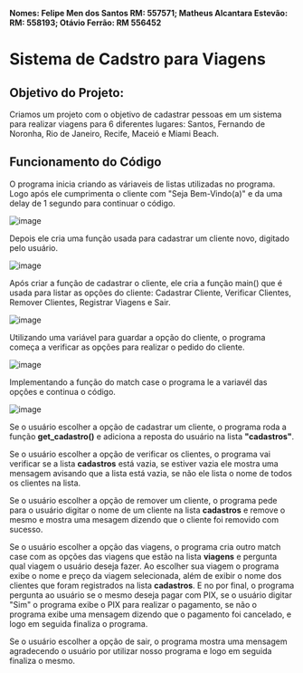 **Nomes: Felipe Men dos Santos RM: 557571; Matheus Alcantara Estevão: RM: 558193; Otávio Ferrão: RM 556452**

# Sistema de Cadstro para Viagens

## Objetivo do Projeto:

Criamos um projeto com o objetivo de cadastrar pessoas em um sistema para realizar viagens para 6 diferentes lugares: Santos, Fernando de Noronha, Rio de Janeiro, Recife, Maceió e Miami Beach.

## Funcionamento do Código

O programa inicia criando as váriaveis de listas utilizadas no programa.
Logo após ele cumprimenta o cliente com "Seja Bem-Vindo(a)" e da uma delay de 1 segundo para continuar o código.

![image](https://github.com/EcoSail-Solucoes/GS-Python/assets/153327403/8a788efd-28f0-4b7f-9b9a-e0f34a434481)

Depois ele cria uma função usada para cadastrar um cliente novo, digitado pelo usuário.

![image](https://github.com/EcoSail-Solucoes/GS-Python/assets/153327403/89648b23-4b94-4124-8f37-5d7de0a593b5)

Após criar a função de cadastrar o cliente, ele cria a função main() que é usada para listar as opções do cliente: Cadastrar Cliente, Verificar Clientes, Remover Clientes, Registrar Viagens e Sair.

![image](https://github.com/EcoSail-Solucoes/GS-Python/assets/153327403/cea9c8e8-44f3-4ac1-abd0-b2d0071f10c6)

Utilizando uma variável para guardar a opção do cliente, o programa começa a verificar as opções para realizar o pedido do cliente.

![image](https://github.com/EcoSail-Solucoes/GS-Python/assets/153327403/65d2484f-032e-426c-b481-3279d0fb988b)

Implementando a função do match case o programa le a variavél das opçôes e continua o código.

![image](https://github.com/EcoSail-Solucoes/GS-Python/assets/153327403/91425e5e-0cf3-46b9-a830-d0309f9e49e5)

Se o usuário escolher a opção de cadastrar um cliente, o programa roda a função **get_cadastro()** e adiciona a reposta do usuário na lista **"cadastros"**.

Se o usuário escolher a opção de verificar os clientes, o programa vai verificar se a lista **cadastros** está vazia, se estiver vazia ele mostra uma mensagem avisando que a lista está vazia, se não ele lista o nome de todos os clientes na lista.

Se o usuário escolher a opção de remover um cliente, o programa pede para o usuário digitar o nome de um cliente na lista **cadastros** e remove o mesmo e mostra uma mesagem dizendo que o cliente foi removido com sucesso.

Se o usuário escolher a opção das viagens, o programa cria outro match case com as opções das viagens que estão na lista **viagens** e pergunta qual viagem o usuário deseja fazer.
  Ao escolher sua viagem o programa exibe o nome e preço da viagem selecionada, além de exibir o nome dos clientes que foram registrados na lista **cadastros**.
  E no por final, o programa pergunta ao usuário se o mesmo deseja pagar com PIX, se o usuário digitar "Sim" o programa exibe o PIX para realizar o pagamento, se não o programa exibe uma mensagem dizendo que o pagamento foi cancelado, e logo em seguida finaliza o programa.
  
Se o usuário escolher a opção de sair, o programa mostra uma mensagem agradecendo o usuário por utilizar nosso programa e logo em seguida finaliza o mesmo.


